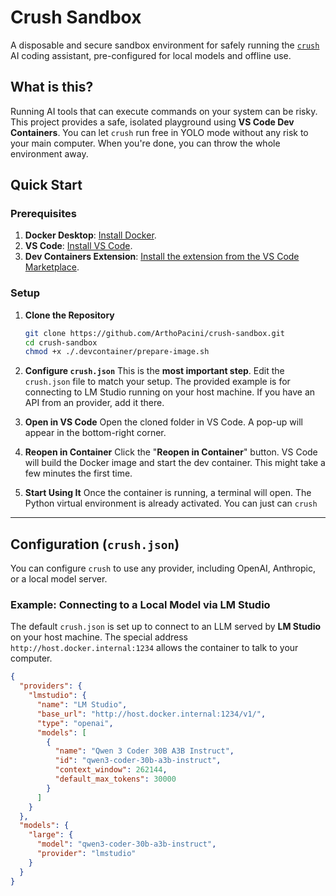 
# Crush Sandbox

A disposable and secure sandbox environment for safely running the [`crush`](https://github.com/charmbracelet/crush) AI coding assistant, pre-configured for local models and offline use.


## What is this?

Running AI tools that can execute commands on your system can be risky. This project provides a safe, isolated playground using **VS Code Dev Containers**. You can let `crush` run free in YOLO mode without any risk to your main computer. When you're done, you can throw the whole environment away.

## Quick Start

### Prerequisites

1.  **Docker Desktop**: [Install Docker](https://www.docker.com/products/docker-desktop/).
2.  **VS Code**: [Install VS Code](https://code.visualstudio.com/).
3.  **Dev Containers Extension**: [Install the extension from the VS Code Marketplace](https://marketplace.visualstudio.com/items?itemName=ms-vscode-remote.remote-containers).

### Setup

1.  **Clone the Repository**

    ```bash
    git clone https://github.com/ArthoPacini/crush-sandbox.git
    cd crush-sandbox
    chmod +x ./.devcontainer/prepare-image.sh
    ```

2.  **Configure `crush.json`**
    This is the **most important step**. Edit the `crush.json` file to match your setup. The provided example is for connecting to LM Studio running on your host machine. If you have an API from an provider, add it there.

3.  **Open in VS Code**
    Open the cloned folder in VS Code. A pop-up will appear in the bottom-right corner.

4.  **Reopen in Container**
    Click the "**Reopen in Container**" button. VS Code will build the Docker image and start the dev container. This might take a few minutes the first time.

5.  **Start Using It**
    Once the container is running, a terminal will open. The Python virtual environment is already activated. You can just can `crush`

-----

## Configuration (`crush.json`)

You can configure `crush` to use any provider, including OpenAI, Anthropic, or a local model server.

### Example: Connecting to a Local Model via LM Studio

The default `crush.json` is set up to connect to an LLM served by **LM Studio** on your host machine. The special address `http://host.docker.internal:1234` allows the container to talk to your computer.

```json
{
  "providers": {
    "lmstudio": {
      "name": "LM Studio",
      "base_url": "http://host.docker.internal:1234/v1/",
      "type": "openai",
      "models": [
        {
          "name": "Qwen 3 Coder 30B A3B Instruct",
          "id": "qwen3-coder-30b-a3b-instruct",
          "context_window": 262144,
          "default_max_tokens": 30000
        }
      ]
    }
  },
  "models": {
    "large": {
      "model": "qwen3-coder-30b-a3b-instruct",
      "provider": "lmstudio"
    }
  }
}
```
